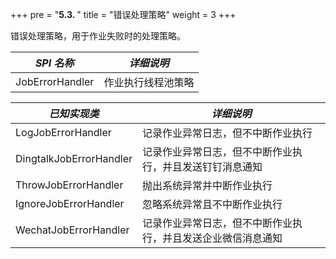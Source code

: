 +++
pre = "<b>5.3. </b>"
title = "错误处理策略"
weight = 3
+++

错误处理策略，用于作业失败时的处理策略。

| *SPI 名称*            | *详细说明*                      |
| --------------------- | ------------------------------ |
| JobErrorHandler       | 作业执行线程池策略               |

| *已知实现类*           | *详细说明*                      |
| --------------------- | ------------------------------ |
| LogJobErrorHandler    | 记录作业异常日志，但不中断作业执行 |
| DingtalkJobErrorHandler | 记录作业异常日志，但不中断作业执行，并且发送钉钉消息通知 |
| ThrowJobErrorHandler  | 抛出系统异常并中断作业执行        |
| IgnoreJobErrorHandler | 忽略系统异常且不中断作业执行      |
| WechatJobErrorHandler | 记录作业异常日志，但不中断作业执行，并且发送企业微信消息通知 |

